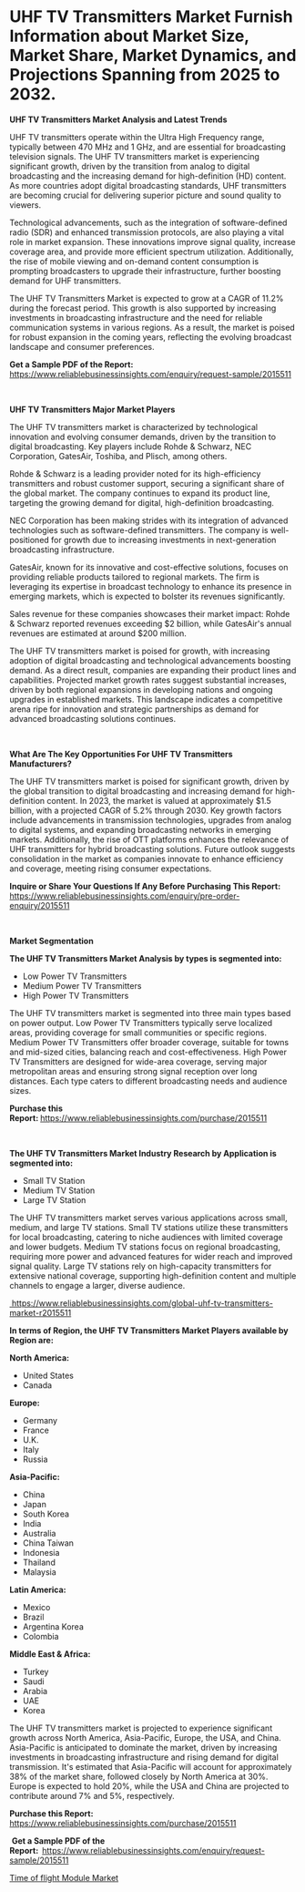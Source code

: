 <p><h1>UHF TV Transmitters Market Furnish Information about Market Size, Market Share, Market Dynamics, and Projections Spanning from 2025 to 2032.</h1></p><p><strong>UHF TV Transmitters Market Analysis and Latest Trends</strong></p>
<p><p>UHF TV transmitters operate within the Ultra High Frequency range, typically between 470 MHz and 1 GHz, and are essential for broadcasting television signals. The UHF TV transmitters market is experiencing significant growth, driven by the transition from analog to digital broadcasting and the increasing demand for high-definition (HD) content. As more countries adopt digital broadcasting standards, UHF transmitters are becoming crucial for delivering superior picture and sound quality to viewers.</p><p>Technological advancements, such as the integration of software-defined radio (SDR) and enhanced transmission protocols, are also playing a vital role in market expansion. These innovations improve signal quality, increase coverage area, and provide more efficient spectrum utilization. Additionally, the rise of mobile viewing and on-demand content consumption is prompting broadcasters to upgrade their infrastructure, further boosting demand for UHF transmitters.</p><p>The UHF TV Transmitters Market is expected to grow at a CAGR of 11.2% during the forecast period. This growth is also supported by increasing investments in broadcasting infrastructure and the need for reliable communication systems in various regions. As a result, the market is poised for robust expansion in the coming years, reflecting the evolving broadcast landscape and consumer preferences.</p></p>
<p><strong>Get a Sample PDF of the Report:&nbsp;</strong> <a href="https://www.reliablebusinessinsights.com/enquiry/request-sample/2015511?utm_campaign=2222&utm_medium=2&utm_source=Github&utm_content=ia&utm_term=11022025&utm_id=uhf-tv-transmitters">https://www.reliablebusinessinsights.com/enquiry/request-sample/2015511</a></p>
<p>&nbsp;</p>
<p><strong>UHF TV Transmitters Major Market Players</strong></p>
<p><p>The UHF TV transmitters market is characterized by technological innovation and evolving consumer demands, driven by the transition to digital broadcasting. Key players include Rohde & Schwarz, NEC Corporation, GatesAir, Toshiba, and Plisch, among others. </p><p>Rohde & Schwarz is a leading provider noted for its high-efficiency transmitters and robust customer support, securing a significant share of the global market. The company continues to expand its product line, targeting the growing demand for digital, high-definition broadcasting.</p><p>NEC Corporation has been making strides with its integration of advanced technologies such as software-defined transmitters. The company is well-positioned for growth due to increasing investments in next-generation broadcasting infrastructure.</p><p>GatesAir, known for its innovative and cost-effective solutions, focuses on providing reliable products tailored to regional markets. The firm is leveraging its expertise in broadcast technology to enhance its presence in emerging markets, which is expected to bolster its revenues significantly.</p><p>Sales revenue for these companies showcases their market impact: Rohde & Schwarz reported revenues exceeding $2 billion, while GatesAir's annual revenues are estimated at around $200 million. </p><p>The UHF TV transmitters market is poised for growth, with increasing adoption of digital broadcasting and technological advancements boosting demand. As a direct result, companies are expanding their product lines and capabilities. Projected market growth rates suggest substantial increases, driven by both regional expansions in developing nations and ongoing upgrades in established markets. This landscape indicates a competitive arena ripe for innovation and strategic partnerships as demand for advanced broadcasting solutions continues.</p></p>
<p>&nbsp;</p>
<p><strong>What Are The Key Opportunities For UHF TV Transmitters Manufacturers?</strong></p>
<p><p>The UHF TV transmitters market is poised for significant growth, driven by the global transition to digital broadcasting and increasing demand for high-definition content. In 2023, the market is valued at approximately $1.5 billion, with a projected CAGR of 5.2% through 2030. Key growth factors include advancements in transmission technologies, upgrades from analog to digital systems, and expanding broadcasting networks in emerging markets. Additionally, the rise of OTT platforms enhances the relevance of UHF transmitters for hybrid broadcasting solutions. Future outlook suggests consolidation in the market as companies innovate to enhance efficiency and coverage, meeting rising consumer expectations.</p></p>
<p><strong>Inquire or Share Your Questions If Any Before Purchasing This Report:</strong> <a href="https://www.reliablebusinessinsights.com/enquiry/pre-order-enquiry/2015511?utm_campaign=2222&utm_medium=2&utm_source=Github&utm_content=ia&utm_term=11022025&utm_id=uhf-tv-transmitters">https://www.reliablebusinessinsights.com/enquiry/pre-order-enquiry/2015511</a></p>
<p>&nbsp;</p>
<p><strong>Market Segmentation</strong></p>
<p><strong>The UHF TV Transmitters Market Analysis by types is segmented into:</strong></p>
<p><ul><li>Low Power TV Transmitters</li><li>Medium Power TV Transmitters</li><li>High Power TV Transmitters</li></ul></p>
<p><p>The UHF TV transmitters market is segmented into three main types based on power output. Low Power TV Transmitters typically serve localized areas, providing coverage for small communities or specific regions. Medium Power TV Transmitters offer broader coverage, suitable for towns and mid-sized cities, balancing reach and cost-effectiveness. High Power TV Transmitters are designed for wide-area coverage, serving major metropolitan areas and ensuring strong signal reception over long distances. Each type caters to different broadcasting needs and audience sizes.</p></p>
<p><strong>Purchase this Report:&nbsp;</strong><a href="https://www.reliablebusinessinsights.com/purchase/2015511?utm_campaign=2222&utm_medium=2&utm_source=Github&utm_content=ia&utm_term=11022025&utm_id=uhf-tv-transmitters">https://www.reliablebusinessinsights.com/purchase/2015511</a></p>
<p>&nbsp;</p>
<p><strong>The UHF TV Transmitters Market Industry Research by Application is segmented into:</strong></p>
<p><ul><li>Small TV Station</li><li>Medium TV Station</li><li>Large TV Station</li></ul></p>
<p><p>The UHF TV transmitters market serves various applications across small, medium, and large TV stations. Small TV stations utilize these transmitters for local broadcasting, catering to niche audiences with limited coverage and lower budgets. Medium TV stations focus on regional broadcasting, requiring more power and advanced features for wider reach and improved signal quality. Large TV stations rely on high-capacity transmitters for extensive national coverage, supporting high-definition content and multiple channels to engage a larger, diverse audience.</p></p>
<p><a href="https://www.reliablebusinessinsights.com/global-uhf-tv-transmitters-market-r2015511?utm_campaign=2222&utm_medium=2&utm_source=Github&utm_content=ia&utm_term=11022025&utm_id=uhf-tv-transmitters">&nbsp;https://www.reliablebusinessinsights.com/global-uhf-tv-transmitters-market-r2015511</a></p>
<p><strong>In terms of Region, the UHF TV Transmitters Market Players available by Region are:</strong></p>
<p>
    <p> <strong> North America: </strong>
        <ul>
            <li>United States</li>
            <li>Canada</li>
        </ul>
        </p> 
    <p> <strong> Europe: </strong>
        <ul>
            <li>Germany</li>
            <li>France</li>
            <li>U.K.</li>
            <li>Italy</li>
            <li>Russia</li>
        </ul>
        </p> 
    <p> <strong> Asia-Pacific: </strong>
        <ul>
            <li>China</li>
            <li>Japan</li>
            <li>South Korea</li>
            <li>India</li>
            <li>Australia</li>
            <li>China Taiwan</li>
            <li>Indonesia</li>
            <li>Thailand</li>
            <li>Malaysia</li>
        </ul>
        </p> 
    <p> <strong> Latin America: </strong>
        <ul>
            <li>Mexico</li>
            <li>Brazil</li>
            <li>Argentina Korea</li>
            <li>Colombia</li>
        </ul>
        </p> 
    <p> <strong> Middle East & Africa: </strong>
        <ul>
            <li>Turkey</li>
            <li>Saudi</li>
            <li>Arabia</li>
            <li>UAE</li>
            <li>Korea</li>
        </ul>
    </p>
    </p>
<p><p>The UHF TV transmitters market is projected to experience significant growth across North America, Asia-Pacific, Europe, the USA, and China. Asia-Pacific is anticipated to dominate the market, driven by increasing investments in broadcasting infrastructure and rising demand for digital transmission. It's estimated that Asia-Pacific will account for approximately 38% of the market share, followed closely by North America at 30%. Europe is expected to hold 20%, while the USA and China are projected to contribute around 7% and 5%, respectively.</p></p>
<p><strong>Purchase this Report: </strong><a href="https://www.reliablebusinessinsights.com/purchase/2015511?utm_campaign=2222&utm_medium=2&utm_source=Github&utm_content=ia&utm_term=11022025&utm_id=uhf-tv-transmitters">https://www.reliablebusinessinsights.com/purchase/2015511</a></p>
<p>&nbsp;<strong>Get a Sample PDF of the Report:&nbsp;&nbsp;</strong><a href="https://www.reliablebusinessinsights.com/enquiry/request-sample/2015511?utm_campaign=2222&utm_medium=2&utm_source=Github&utm_content=ia&utm_term=11022025&utm_id=uhf-tv-transmitters">https://www.reliablebusinessinsights.com/enquiry/request-sample/2015511</a></p>
<p><strong></strong></p>
<p><p><a href="https://github.com/LilianFaulkner65/Market-Research-Report-List-1/blob/main/time-of-flight-module-market.md?utm_campaign=2222&utm_medium=2&utm_source=Github&utm_content=ia&utm_term=11022025&utm_id=uhf-tv-transmitters">Time of flight Module Market</a></p></p>